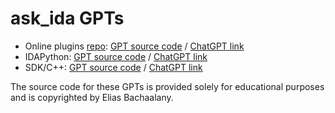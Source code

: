 # ask_ida GPTs

- Online plugins [repo](https://plugins.hex-rays.com/): [GPT source code](plugins) / [ChatGPT link](https://chat.openai.com/g/g-eKf2Iz4XO-ask-ida-plugins)
- IDAPython: [GPT source code](idapython) / [ChatGPT link](https://chat.openai.com/g/g-QohtN580d-ask-ida-python)
- SDK/C++: [GPT source code](idasdk) / [ChatGPT link](https://chat.openai.com/g/g-VgbIr9TQQ-ask-ida-c)

The source code for these GPTs is provided solely for educational purposes and is copyrighted by Elias Bachaalany.
